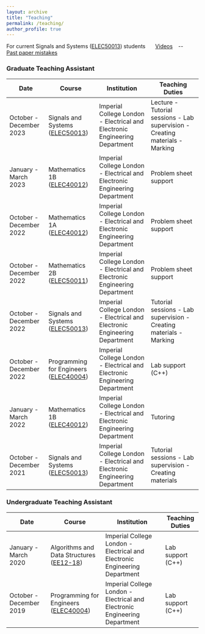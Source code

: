 ```yaml
---
layout: archive
title: "Teaching"
permalink: /teaching/
author_profile: true
---
```


For current Signals and Systems ([ELEC50013](https://intranet.ee.ic.ac.uk/electricalengineering/eecourses_t4/course_content.asp?c=ELEC50013&s=E2#start)) students &ensp;  &ensp; <a href="https://youtube.com/playlist?list=PLvTjxM_gc8NY_7kWzf3IYvSMbhbsI6JEw"> Videos</a> &ensp; -- &ensp; <a href="../assets/teaching/SS_pastpaper_mistakes.pdf"> Past paper mistakes</a>

### Graduate Teaching Assistant

| Date  | Course | Institution | Teaching Duties |
| -------- | -------- | -------- | -------- |
| October - December 2023 | Signals and Systems ([ELEC50013](https://intranet.ee.ic.ac.uk/electricalengineering/eecourses_t4/course_content.asp?c=ELEC50013&s=E2#start))| Imperial College London - Electrical and Electronic Engineering Department | Lecture - Tutorial sessions - Lab supervision - Creating materials - Marking |
| January - March 2023 | Mathematics 1B ([ELEC40012](https://intranet.ee.ic.ac.uk/electricalengineering/eecourses_t4/course_content.asp?c=ELEC40012B&s=E1#start)) | Imperial College London - Electrical and Electronic Engineering Department | Problem sheet support |
| October - December 2022 | Mathematics 1A ([ELEC40012](https://intranet.ee.ic.ac.uk/electricalengineering/eecourses_t4/course_content.asp?c=ELEC40012A&s=E1#start))| Imperial College London - Electrical and Electronic Engineering Department | Problem sheet support |
| October - December 2022 | Mathematics 2B ([ELEC50011](https://intranet.ee.ic.ac.uk/electricalengineering/eecourses_t4/course_content.asp?c=ELEC50011B&s=E2#start))| Imperial College London - Electrical and Electronic Engineering Department | Problem sheet support |
| October - December 2022 | Signals and Systems ([ELEC50013](https://intranet.ee.ic.ac.uk/electricalengineering/eecourses_t4/course_content.asp?c=ELEC50013&s=E2#start)) | Imperial College London - Electrical and Electronic Engineering Department | Tutorial sessions - Lab supervision - Creating materials - Marking |
| October - December 2022 | Programming for Engineers ([ELEC40004](hhttps://intranet.ee.ic.ac.uk/electricalengineering/eecourses_t4/course_content.asp?c=ELEC40004&s=E1#start)) | Imperial College London - Electrical and Electronic Engineering Department | Lab support (C++) |
| January - March 2022 | Mathematics 1B ([ELEC40012](https://intranet.ee.ic.ac.uk/electricalengineering/eecourses_t4/course_content.asp?c=ELEC40012B&s=E1#start)) | Imperial College London - Electrical and Electronic Engineering Department | Tutoring |
| October - December 2021 | Signals and Systems ([ELEC50013](https://intranet.ee.ic.ac.uk/electricalengineering/eecourses_t4/course_content.asp?c=ELEC50013&s=E2#start)) | Imperial College London - Electrical and Electronic Engineering Department | Tutorial sessions - Lab supervision - Creating materials |

### Undergraduate Teaching Assistant

| Date  | Course | Institution | Teaching Duties |
| -------- | -------- | -------- | -------- |
| January - March 2020 | Algorithms and Data Structures ([EE12-18](http://www.ee.ic.ac.uk/pcheung/teaching/ee2_software_engineering/)) | Imperial College London - Electrical and Electronic Engineering Department | Lab support (C++) |
| October - December 2019 | Programming for Engineers ([ELEC40004](hhttps://intranet.ee.ic.ac.uk/electricalengineering/eecourses_t4/course_content.asp?c=ELEC40004&s=E1#start)) | Imperial College London - Electrical and Electronic Engineering Department | Lab support (C++) |

